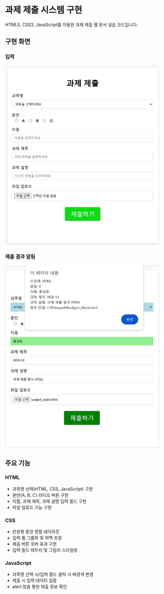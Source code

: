 # 과제 제출 시스템 구현
HTML5, CSS3, JavaScript를 이용한 과제 제출 웹 문서 실습 코드입니다.

## 구현 화면
### 입력 
![subject_submit_result](/images/subject_submit_result.jpg)

### 제출 결과 알림
![subject_submit_result](/images/subject_submit_result2.jpg)

## 주요 기능
### HTML
- 과목명 선택(HTML, CSS, JavaScript) 구현
- 분반(A, B, C) 라디오 버튼 구현
- 이름, 과제 제목, 과제 설명 입력 필드 구현 
- 파일 업로드 기능 구현

### CSS
- 반응형 중앙 정렬 레이아웃
- 입력 폼 그룹화 및 여백 조정
- 제출 버튼 호버 효과 구현
- 입력 필드 테두리 및 그림자 스타일링

### JavaScript
- 과목명 선택 시/입력 필드 클릭 시 배경색 변경
- 제출 시 입력 데이터 검증
- alert 창을 통한 제출 정보 확인
